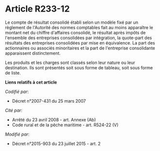 # Article R233-12

Le   compte de résultat consolidé établi selon un modèle fixé par un règlement de l'Autorité des normes comptables fait au
moins apparaître le montant net du chiffre d'affaires consolidé, le résultat après impôts de l'ensemble des entreprises
consolidées par intégration, la quote-part des résultats des entreprises consolidées par mise en équivalence. La part des
actionnaires ou associés minoritaires et la part de l'entreprise consolidante apparaissent distinctement. 

Les produits et les charges sont classés selon leur nature ou leur destination. Ils sont présentés soit sous forme de
tableau, soit sous forme de liste.

**Liens relatifs à cet article**

_Codifié par_:

  - Décret n°2007-431 du 25 mars 2007

_Cité par_:

  - Arrêté du 23 avril 2008 - art. Annexe (Ab)
  - Code rural et de la pêche maritime - art. R524-22 (V)

_Modifié par_:

  - Décret n°2015-903 du 23 juillet 2015 - art. 2
